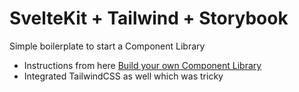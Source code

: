 # SvelteKit + Tailwind + Storybook

Simple boilerplate to start a Component Library

- Instructions from here [Build your own Component Library](https://blog.logrocket.com/build-your-own-component-library-svelte/)
- Integrated TailwindCSS as well which was tricky
